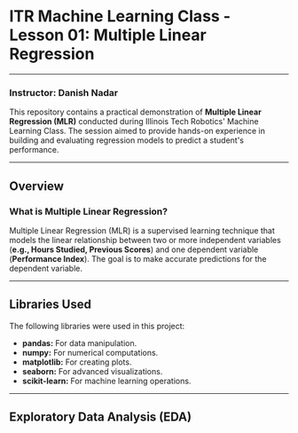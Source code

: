 # **ITR Machine Learning Class - Lesson 01: Multiple Linear Regression**

---

### **Instructor: Danish Nadar**

This repository contains a practical demonstration of **Multiple Linear Regression (MLR)** conducted during Illinois Tech Robotics' Machine Learning Class. The session aimed to provide hands-on experience in building and evaluating regression models to predict a student's performance.

---

## **Overview**
### **What is Multiple Linear Regression?**
Multiple Linear Regression (MLR) is a supervised learning technique that models the linear relationship between two or more independent variables (**e.g., Hours Studied, Previous Scores**) and one dependent variable (**Performance Index**). The goal is to make accurate predictions for the dependent variable.

---

## **Libraries Used**
The following libraries were used in this project:

- **pandas:** For data manipulation.
- **numpy:** For numerical computations.
- **matplotlib:** For creating plots.
- **seaborn:** For advanced visualizations.
- **scikit-learn:** For machine learning operations.

---

## **Exploratory Data Analysis (EDA)**
